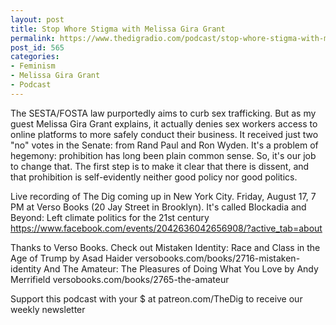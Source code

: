 ```yaml
---
layout: post
title: Stop Whore Stigma with Melissa Gira Grant
permalink: https://www.thedigradio.com/podcast/stop-whore-stigma-with-melissa-gira-grant/index.html
post_id: 565
categories: 
- Feminism
- Melissa Gira Grant
- Podcast
---
```


The SESTA/FOSTA law purportedly aims to curb sex trafficking. But as my guest Melissa Gira Grant explains, it actually denies sex workers access to online platforms to more safely conduct their business. It received just two "no" votes in the Senate: from Rand Paul and Ron Wyden. It's a problem of hegemony: prohibition has long been plain common sense. So, it's our job to change that. The first step is to make it clear that there is dissent, and that prohibition is self-evidently neither good policy nor good politics.

Live recording of The Dig coming up in New York City. Friday, August 17, 7 PM at Verso Books (20 Jay Street in Brooklyn). It's called Blockadia and Beyond: Left climate politics for the 21st century https://www.facebook.com/events/2042636042656908/?active_tab=about

Thanks to Verso Books. Check out Mistaken Identity: Race and Class in the Age of Trump by Asad Haider versobooks.com/books/2716-mistaken-identity And The Amateur: The Pleasures of Doing What You Love by Andy Merrifield versobooks.com/books/2765-the-amateur

Support this podcast with your $ at patreon.com/TheDig to receive our weekly newsletter